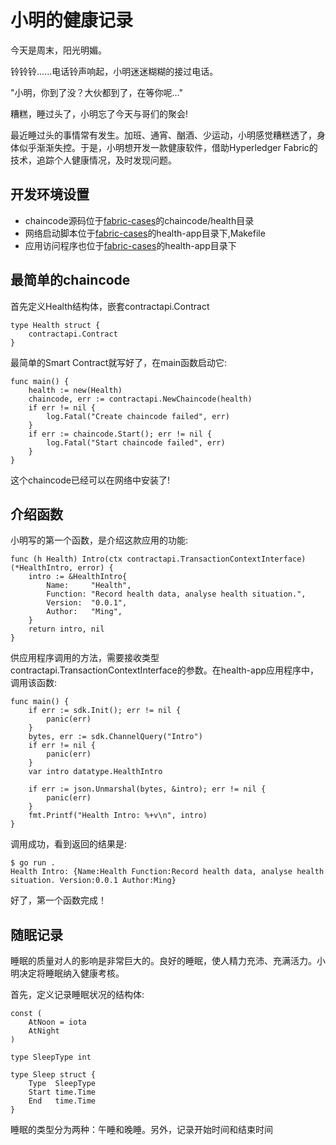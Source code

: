 # 小明的健康记录
今天是周末，阳光明媚。

铃铃铃......电话铃声响起，小明迷迷糊糊的接过电话。

"小明，你到了没？大伙都到了，在等你呢..."

糟糕，睡过头了，小明忘了今天与哥们的聚会!

最近睡过头的事情常有发生。加班、通宵、酗酒、少运动，小明感觉糟糕透了，身体似乎渐渐失控。于是，小明想开发一款健康软件，借助Hyperledger Fabric的技术，追踪个人健康情况，及时发现问题。

## 开发环境设置
- chaincode源码位于[fabric-cases](https://github.com/stephenwu2020/fabric-cases)的chaincode/health目录
- 网络启动脚本位于[fabric-cases](https://github.com/stephenwu2020/fabric-cases)的health-app目录下,Makefile
- 应用访问程序也位于[fabric-cases](https://github.com/stephenwu2020/fabric-cases)的health-app目录下

## 最简单的chaincode
首先定义Health结构体，嵌套contractapi.Contract
```
type Health struct {
	contractapi.Contract
}
```
最简单的Smart Contract就写好了，在main函数启动它:
```
func main() {
	health := new(Health)
	chaincode, err := contractapi.NewChaincode(health)
	if err != nil {
		log.Fatal("Create chaincode failed", err)
	}
	if err := chaincode.Start(); err != nil {
		log.Fatal("Start chaincode failed", err)
	}
}
```
这个chaincode已经可以在网络中安装了!

## 介绍函数
小明写的第一个函数，是介绍这款应用的功能:
```
func (h Health) Intro(ctx contractapi.TransactionContextInterface) (*HealthIntro, error) {
	intro := &HealthIntro{
		Name:     "Health",
		Function: "Record health data, analyse health situation.",
		Version:  "0.0.1",
		Author:   "Ming",
	}
	return intro, nil
}
```
供应用程序调用的方法，需要接收类型contractapi.TransactionContextInterface的参数。在health-app应用程序中，调用该函数:
```
func main() {
	if err := sdk.Init(); err != nil {
		panic(err)
	}
	bytes, err := sdk.ChannelQuery("Intro")
	if err != nil {
		panic(err)
	}
	var intro datatype.HealthIntro

	if err := json.Unmarshal(bytes, &intro); err != nil {
		panic(err)
	}
	fmt.Printf("Health Intro: %+v\n", intro)
}
```
调用成功，看到返回的结果是:
```
$ go run .
Health Intro: {Name:Health Function:Record health data, analyse health situation. Version:0.0.1 Author:Ming}
```
好了，第一个函数完成！

## 随眠记录
睡眠的质量对人的影响是非常巨大的。良好的睡眠，使人精力充沛、充满活力。小明决定将睡眠纳入健康考核。

首先，定义记录睡眠状况的结构体:
```
const (
	AtNoon = iota
	AtNight
)

type SleepType int

type Sleep struct {
	Type  SleepType
	Start time.Time
	End   time.Time
}
```
睡眠的类型分为两种：午睡和晚睡。另外，记录开始时间和结束时间


